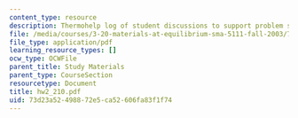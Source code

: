 ```yaml
---
content_type: resource
description: Thermohelp log of student discussions to support problem sets.
file: /media/courses/3-20-materials-at-equilibrium-sma-5111-fall-2003/73d23a52498872e5ca52606fa83f1f74_hw2_210.pdf
file_type: application/pdf
learning_resource_types: []
ocw_type: OCWFile
parent_title: Study Materials
parent_type: CourseSection
resourcetype: Document
title: hw2_210.pdf
uid: 73d23a52-4988-72e5-ca52-606fa83f1f74
---
```

